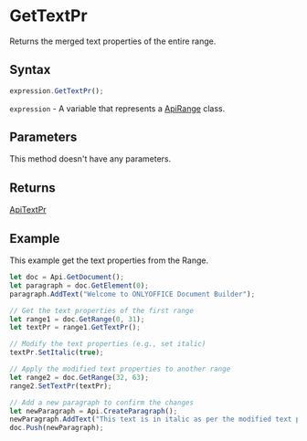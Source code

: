 # GetTextPr

Returns the merged text properties of the entire range.

## Syntax

```javascript
expression.GetTextPr();
```

`expression` - A variable that represents a [ApiRange](../ApiRange.md) class.

## Parameters

This method doesn't have any parameters.

## Returns

[ApiTextPr](../../ApiTextPr/ApiTextPr.md)

## Example

This example get the text properties from the Range.

```javascript
let doc = Api.GetDocument();
let paragraph = doc.GetElement(0);
paragraph.AddText("Welcome to ONLYOFFICE Document Builder");

// Get the text properties of the first range
let range1 = doc.GetRange(0, 31);
let textPr = range1.GetTextPr();

// Modify the text properties (e.g., set italic)
textPr.SetItalic(true);

// Apply the modified text properties to another range
let range2 = doc.GetRange(32, 63);
range2.SetTextPr(textPr);

// Add a new paragraph to confirm the changes
let newParagraph = Api.CreateParagraph();
newParagraph.AddText("This text is in italic as per the modified text properties.");
doc.Push(newParagraph);

```
